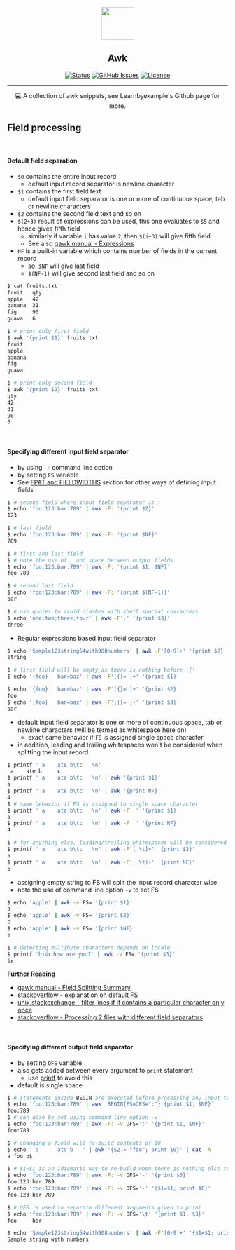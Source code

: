 <p align="center">
  <a href="https://github.com/Alitejawi/Clean-macOS-Setup">
 <img width=75px src="https://raw.githubusercontent.com/file-icons/icons/master/svg/Awk.svg"></a>
</p>

<h2 align="center">Awk</h2>

<div align="center">

[![Status](https://img.shields.io/github/last-commit/Alitejawi/awk.svg?style=flat-square)](https://github.com/Alitejawi/awk/commits/master)
[![GitHub Issues](https://img.shields.io/github/issues/Alitejawi/awk.svg?style=flat-square)](https://github.com/Alitejawi/awk/issues)
[![License](https://img.shields.io/github/license/Alitejawi/awk?style=flat-square)](https://github.com/Alitejawi/awk/blob/master/LICENSE)

</div>

---

<p align="center">
💻 A collection of awk snippets, see Learnbyexample's Github page for more.
  <br>
</p>

## <a name="field-processing"></a>Field processing

<br>

#### <a name="default-field-separation"></a>Default field separation

* `$0` contains the entire input record
    * default input record separator is newline character
* `$1` contains the first field text
    * default input field separator is one or more of continuous space, tab or newline characters
* `$2` contains the second field text and so on
* `$(2+3)` result of expressions can be used, this one evaluates to `$5` and hence gives fifth field
    * similarly if variable `i` has value `2`, then `$(i+3)` will give fifth field
    * See also [gawk manual - Expressions](https://www.gnu.org/software/gawk/manual/html_node/Expressions.html)
* `NF` is a built-in variable which contains number of fields in the current record
    * so, `$NF` will give last field
    * `$(NF-1)` will give second last field and so on

```bash
$ cat fruits.txt
fruit   qty
apple   42
banana  31
fig     90
guava   6

$ # print only first field
$ awk '{print $1}' fruits.txt
fruit
apple
banana
fig
guava

$ # print only second field
$ awk '{print $2}' fruits.txt
qty
42
31
90
6
```

<br>

#### <a name="specifying-different-input-field-separator"></a>Specifying different input field separator

* by using `-F` command line option
* by setting `FS` variable
* See [FPAT and FIELDWIDTHS](#fpat-and-fieldwidths) section for other ways of defining input fields

```bash
$ # second field where input field separator is :
$ echo 'foo:123:bar:789' | awk -F: '{print $2}'
123

$ # last field
$ echo 'foo:123:bar:789' | awk -F: '{print $NF}'
789

$ # first and last field
$ # note the use of , and space between output fields
$ echo 'foo:123:bar:789' | awk -F: '{print $1, $NF}'
foo 789

$ # second last field
$ echo 'foo:123:bar:789' | awk -F: '{print $(NF-1)}'
bar

$ # use quotes to avoid clashes with shell special characters
$ echo 'one;two;three;four' | awk -F';' '{print $3}'
three
```

* Regular expressions based input field separator

```bash
$ echo 'Sample123string54with908numbers' | awk -F'[0-9]+' '{print $2}'
string

$ # first field will be empty as there is nothing before '{'
$ echo '{foo}   bar=baz' | awk -F'[{}= ]+' '{print $1}'

$ echo '{foo}   bar=baz' | awk -F'[{}= ]+' '{print $2}'
foo
$ echo '{foo}   bar=baz' | awk -F'[{}= ]+' '{print $3}'
bar
```

* default input field separator is one or more of continuous space, tab or newline characters (will be termed as whitespace here on)
    * exact same behavior if `FS` is assigned single space character
* in addition, leading and trailing whitespaces won't be considered when splitting the input record

```bash
$ printf ' a    ate b\tc   \n'
 a    ate b     c
$ printf ' a    ate b\tc   \n' | awk '{print $1}'
a
$ printf ' a    ate b\tc   \n' | awk '{print NF}'
4
$ # same behavior if FS is assigned to single space character
$ printf ' a    ate b\tc   \n' | awk -F' ' '{print $1}'
a
$ printf ' a    ate b\tc   \n' | awk -F' ' '{print NF}'
4

$ # for anything else, leading/trailing whitespaces will be considered
$ printf ' a    ate b\tc   \n' | awk -F'[ \t]+' '{print $2}'
a
$ printf ' a    ate b\tc   \n' | awk -F'[ \t]+' '{print NF}'
6
```

* assigning empty string to FS will split the input record character wise
* note the use of command line option `-v` to set FS

```bash
$ echo 'apple' | awk -v FS= '{print $1}'
a
$ echo 'apple' | awk -v FS= '{print $2}'
p
$ echo 'apple' | awk -v FS= '{print $NF}'
e

$ # detecting multibyte characters depends on locale
$ printf 'hi👍 how are you?' | awk -v FS= '{print $3}'
👍
```

**Further Reading**

* [gawk manual - Field Splitting Summary](https://www.gnu.org/software/gawk/manual/html_node/Field-Splitting-Summary.html#Field-Splitting-Summary)
* [stackoverflow - explanation on default FS](https://stackoverflow.com/questions/30405694/default-field-separator-for-awk)
* [unix.stackexchange - filter lines if it contains a particular character only once](https://unix.stackexchange.com/questions/362550/how-to-remove-line-if-it-contains-a-character-exactly-once)
* [stackoverflow - Processing 2 files with different field separators](https://stackoverflow.com/questions/24516141/awk-processing-2-files-with-different-field-separators)

<br>

#### <a name="specifying-different-output-field-separator"></a>Specifying different output field separator

* by setting `OFS` variable
* also gets added between every argument to `print` statement
    * use [printf](#printf-formatting) to avoid this
* default is single space

```bash
$ # statements inside BEGIN are executed before processing any input text
$ echo 'foo:123:bar:789' | awk 'BEGIN{FS=OFS=":"} {print $1, $NF}'
foo:789
$ # can also be set using command line option -v
$ echo 'foo:123:bar:789' | awk -F: -v OFS=':' '{print $1, $NF}'
foo:789

$ # changing a field will re-build contents of $0
$ echo ' a      ate b   ' | awk '{$2 = "foo"; print $0}' | cat -A
a foo b$

$ # $1=$1 is an idiomatic way to re-build when there is nothing else to change
$ echo 'foo:123:bar:789' | awk -F: -v OFS='-' '{print $0}'
foo:123:bar:789
$ echo 'foo:123:bar:789' | awk -F: -v OFS='-' '{$1=$1; print $0}'
foo-123-bar-789

$ # OFS is used to separate different arguments given to print
$ echo 'foo:123:bar:789' | awk -F: -v OFS='\t' '{print $1, $3}'
foo     bar

$ echo 'Sample123string54with908numbers' | awk -F'[0-9]+' '{$1=$1; print $0}'
Sample string with numbers
```

<br>